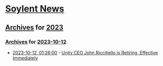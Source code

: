 # [Soylent News](../../../README.md)

## [Archives](../../index.md) for [2023](../index.md)

### [Archives](../../index.md) for [2023-10-12](index.md)

* [2023-10-12, 01:26:00](https://soylentnews.org/article.pl?sid=23/10/11/1117239&from=rss) - [Unity CEO John Riccitiello is Retiring, Effective Immediately](https://soylentnews.org/article.pl?sid=23/10/11/1117239&from=rss)
